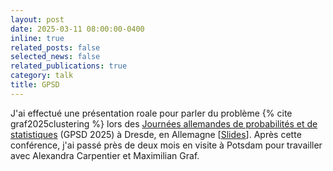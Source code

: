 ```yaml
---
layout: post
date: 2025-03-11 08:00:00-0400
inline: true
related_posts: false
selected_news: false
related_publications: true
category: talk
title: GPSD
---
```

J'ai effectué une présentation roale pour parler du problème {% cite graf2025clustering %} lors des <a href="https://www.gpsd-2025.de/">Journées allemandes de probabilités et de statistiques</a> (GPSD 2025) à Dresde, en Allemagne [<a href="https://victorthuot.github.io/assets/pdf/slides_GPSD_march2025.pdf">Slides</a>].
Après cette conférence, j'ai passé près de deux mois en visite à Potsdam pour travailler avec Alexandra Carpentier et Maximilian Graf.
